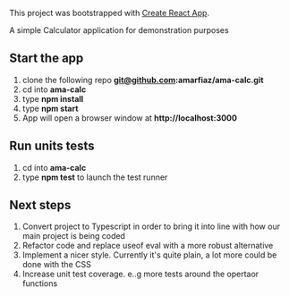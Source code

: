 This project was bootstrapped with [Create React App](https://github.com/facebook/create-react-app).

A simple Calculator application for demonstration purposes

## Start the app
1. clone the following repo <b>git@github.com:amarfiaz/ama-calc.git</b>
2. cd into <b>ama-calc</b>
3. type <b>npm install</b>
4. type <b>npm start</b>
5. App will open a browser window at <b>http://localhost:3000</b>

## Run units tests
1. cd into <b>ama-calc</b>
2. type <b>npm test</b> to launch the test runner 

## Next steps
1. Convert project to Typescript in order to bring it into line with how our main project is being coded
2. Refactor code and replace useof eval with a more robust alternative
3. Implement a nicer style. Currently it's quite plain, a lot more could be done with the CSS
4. Increase unit test coverage. e..g more tests around the opertaor functions



